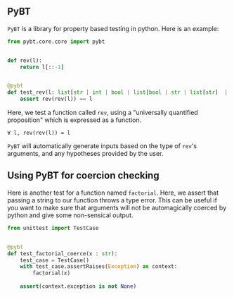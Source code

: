 ## PyBT

`PyBT` is a library for property based testing in python. Here is an example: 

```python
from pybt.core.core import pybt


def rev(l):
    return l[::-1]


@pybt
def test_rev(l: list[str | int | bool | list[bool | str | list[str]  | list[dict[str, list[dict[str,str]]]]]]):
    assert rev(rev(l)) == l
```

Here, we test a function called `rev`, using a "universally quantified proposition" which is expressed as a function. 

```Adga
∀ l, rev(rev(l)) = l 
```

`PyBT` will automatically generate inputs based on the type of `rev`'s arguments, and any hypotheses provided by the user. 


## Using PyBT for coercion checking

Here is another test for a function named `factorial`. Here, we assert that passing a string to our function 
throws a type error. This can be useful if you want to make sure that arguments will not be automagically 
coerced by python and give some non-sensical output. 
```python
from unittest import TestCase


@pybt 
def test_factorial_coerce(x : str):
    test_case = TestCase()
    with test_case.assertRaises(Exception) as context:
        factorial(x)
    
    assert(context.exception is not None)
```
